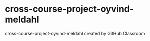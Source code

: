 # cross-course-project-oyvind-meldahl
cross-course-project-oyvind-meldahl created by GitHub Classroom
